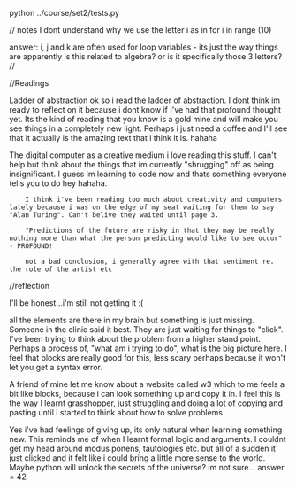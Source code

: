 python ../course/set2/tests.py

// notes
I dont understand why we use the letter i
as in for i in range (10)

answer: i, j and k are often used for loop variables - its just the way things are apparently
is this related to algebra? or is it specifically those 3 letters?
//

//Readings

Ladder of abstraction
ok so i read the ladder of abstraction. I dont think im ready to reflect on it because i dont know if I've had that profound thought yet. Its the kind of reading that you know is a gold mine and will make you see things in a completely new light. Perhaps i just need a coffee and I'll see that it actually is the amazing text that i think it is. hahaha

The digital computer as a creative medium
i love reading this stuff. I can't help but think about the things that im currently "shrugging" off as being insignificant. I guess im learning to code now and thats something everyone tells you to do hey hahaha.

        I think i've been reading too much about creativity and computers lately because i was on the edge of my seat waiting for them to say "Alan Turing". Can't belive they waited until page 3.

        "Predictions of the future are risky in that they may be really nothing more than what the person predicting would like to see occur" - PROFOUND!

        not a bad conclusion, i generally agree with that sentiment re. the role of the artist etc

//reflection

I'll be honest...i'm still not getting it :(

all the elements are there in my brain but something is just missing. Someone in the clinic said it best. They are just waiting for things to "click". I've been trying to think about the problem from a higher stand point. Perhaps a process of, "what am i trying to do", what is the big picture here. I feel that blocks are really good for this, less scary perhaps because it won't let you get a syntax error.

A friend of mine let me know about a website called w3 which to me feels a bit like blocks, because i can look something up and copy it in. I feel this is the way I learnt grasshopper, just struggling and doing a lot of copying and pasting until i started to think about how to solve problems.

Yes i've had feelings of giving up, its only natural when learning something new. This reminds me of when I learnt formal logic and arguments. I couldnt get my head around modus ponens, tautologies etc. but all of a sudden it just clicked and it felt like i could bring a little more sense to the world. Maybe python will unlock the secrets of the universe? im not sure... answer = 42
